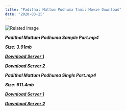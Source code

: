 ```yaml
---
title: "Padithal Mattum Podhuma Tamil Movie Download"
date: "2020-03-25"
---
```


![Related image](https://upload.wikimedia.org/wikipedia/en/thumb/5/59/Padithal_mattum_pothuma.jpg/220px-Padithal_mattum_pothuma.jpg)

**_Padithal Mattum Podhuma Sample Part.mp4_**

**_Size: 3.91mb_**

**_[Download Server 1](http://b5.wetransfer.vip/files/{cda5df2c15b60541c0c08958a9aa30b512670539b38ddb53042c71b1d10bc2b4}20Actor{cda5df2c15b60541c0c08958a9aa30b512670539b38ddb53042c71b1d10bc2b4}20Hits{cda5df2c15b60541c0c08958a9aa30b512670539b38ddb53042c71b1d10bc2b4}20Collection/Sivaji{cda5df2c15b60541c0c08958a9aa30b512670539b38ddb53042c71b1d10bc2b4}20Movies{cda5df2c15b60541c0c08958a9aa30b512670539b38ddb53042c71b1d10bc2b4}20Collections/Padithal{cda5df2c15b60541c0c08958a9aa30b512670539b38ddb53042c71b1d10bc2b4}20Mattum{cda5df2c15b60541c0c08958a9aa30b512670539b38ddb53042c71b1d10bc2b4}20Podhuma{cda5df2c15b60541c0c08958a9aa30b512670539b38ddb53042c71b1d10bc2b4}20(1962)/Padithal{cda5df2c15b60541c0c08958a9aa30b512670539b38ddb53042c71b1d10bc2b4}20Mattum{cda5df2c15b60541c0c08958a9aa30b512670539b38ddb53042c71b1d10bc2b4}20Podhuma{cda5df2c15b60541c0c08958a9aa30b512670539b38ddb53042c71b1d10bc2b4}20{cda5df2c15b60541c0c08958a9aa30b512670539b38ddb53042c71b1d10bc2b4}20Sample{cda5df2c15b60541c0c08958a9aa30b512670539b38ddb53042c71b1d10bc2b4}20HD.mp4)_**

**_[Download Server 2](http://b5.wetransfer.vip/files/{cda5df2c15b60541c0c08958a9aa30b512670539b38ddb53042c71b1d10bc2b4}20Actor{cda5df2c15b60541c0c08958a9aa30b512670539b38ddb53042c71b1d10bc2b4}20Hits{cda5df2c15b60541c0c08958a9aa30b512670539b38ddb53042c71b1d10bc2b4}20Collection/Sivaji{cda5df2c15b60541c0c08958a9aa30b512670539b38ddb53042c71b1d10bc2b4}20Movies{cda5df2c15b60541c0c08958a9aa30b512670539b38ddb53042c71b1d10bc2b4}20Collections/Padithal{cda5df2c15b60541c0c08958a9aa30b512670539b38ddb53042c71b1d10bc2b4}20Mattum{cda5df2c15b60541c0c08958a9aa30b512670539b38ddb53042c71b1d10bc2b4}20Podhuma{cda5df2c15b60541c0c08958a9aa30b512670539b38ddb53042c71b1d10bc2b4}20(1962)/Padithal{cda5df2c15b60541c0c08958a9aa30b512670539b38ddb53042c71b1d10bc2b4}20Mattum{cda5df2c15b60541c0c08958a9aa30b512670539b38ddb53042c71b1d10bc2b4}20Podhuma{cda5df2c15b60541c0c08958a9aa30b512670539b38ddb53042c71b1d10bc2b4}20{cda5df2c15b60541c0c08958a9aa30b512670539b38ddb53042c71b1d10bc2b4}20Sample{cda5df2c15b60541c0c08958a9aa30b512670539b38ddb53042c71b1d10bc2b4}20HD.mp4)_**

**_Padithal Mattum Podhuma Single Part.mp4_**

**_Size: 611.4mb_**

**_[Download Server 1](http://b5.wetransfer.vip/files/{cda5df2c15b60541c0c08958a9aa30b512670539b38ddb53042c71b1d10bc2b4}20Actor{cda5df2c15b60541c0c08958a9aa30b512670539b38ddb53042c71b1d10bc2b4}20Hits{cda5df2c15b60541c0c08958a9aa30b512670539b38ddb53042c71b1d10bc2b4}20Collection/Sivaji{cda5df2c15b60541c0c08958a9aa30b512670539b38ddb53042c71b1d10bc2b4}20Movies{cda5df2c15b60541c0c08958a9aa30b512670539b38ddb53042c71b1d10bc2b4}20Collections/Padithal{cda5df2c15b60541c0c08958a9aa30b512670539b38ddb53042c71b1d10bc2b4}20Mattum{cda5df2c15b60541c0c08958a9aa30b512670539b38ddb53042c71b1d10bc2b4}20Podhuma{cda5df2c15b60541c0c08958a9aa30b512670539b38ddb53042c71b1d10bc2b4}20(1962)/Padithal{cda5df2c15b60541c0c08958a9aa30b512670539b38ddb53042c71b1d10bc2b4}20Mattum{cda5df2c15b60541c0c08958a9aa30b512670539b38ddb53042c71b1d10bc2b4}20Podhuma{cda5df2c15b60541c0c08958a9aa30b512670539b38ddb53042c71b1d10bc2b4}20{cda5df2c15b60541c0c08958a9aa30b512670539b38ddb53042c71b1d10bc2b4}20Single{cda5df2c15b60541c0c08958a9aa30b512670539b38ddb53042c71b1d10bc2b4}20Part{cda5df2c15b60541c0c08958a9aa30b512670539b38ddb53042c71b1d10bc2b4}20HD.mp4)_**

**_[Download Server 2](http://b5.wetransfer.vip/files/{cda5df2c15b60541c0c08958a9aa30b512670539b38ddb53042c71b1d10bc2b4}20Actor{cda5df2c15b60541c0c08958a9aa30b512670539b38ddb53042c71b1d10bc2b4}20Hits{cda5df2c15b60541c0c08958a9aa30b512670539b38ddb53042c71b1d10bc2b4}20Collection/Sivaji{cda5df2c15b60541c0c08958a9aa30b512670539b38ddb53042c71b1d10bc2b4}20Movies{cda5df2c15b60541c0c08958a9aa30b512670539b38ddb53042c71b1d10bc2b4}20Collections/Padithal{cda5df2c15b60541c0c08958a9aa30b512670539b38ddb53042c71b1d10bc2b4}20Mattum{cda5df2c15b60541c0c08958a9aa30b512670539b38ddb53042c71b1d10bc2b4}20Podhuma{cda5df2c15b60541c0c08958a9aa30b512670539b38ddb53042c71b1d10bc2b4}20(1962)/Padithal{cda5df2c15b60541c0c08958a9aa30b512670539b38ddb53042c71b1d10bc2b4}20Mattum{cda5df2c15b60541c0c08958a9aa30b512670539b38ddb53042c71b1d10bc2b4}20Podhuma{cda5df2c15b60541c0c08958a9aa30b512670539b38ddb53042c71b1d10bc2b4}20{cda5df2c15b60541c0c08958a9aa30b512670539b38ddb53042c71b1d10bc2b4}20Single{cda5df2c15b60541c0c08958a9aa30b512670539b38ddb53042c71b1d10bc2b4}20Part{cda5df2c15b60541c0c08958a9aa30b512670539b38ddb53042c71b1d10bc2b4}20HD.mp4)_**
